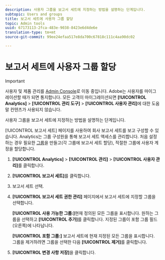 ```yaml
---
description: 사용자 그룹을 보고서 세트에 지정하는 방법을 설명하는 단계입니다.
subtopic: Users and groups
title: 보고서 세트에 사용자 그룹 할당
topic: Admin tools
uuid: 67173113-2fca-483e-9038-8423e6d4de6e
translation-type: tm+mt
source-git-commit: 99ee24efaa517e8da700c67818c111c4aa90dc02

---
```



# 보고서 세트에 사용자 그룹 할당

>[!IMPORTANT]
>
>사용자 및 제품 관리를 [Admin Console](https://helpx.adobe.com/kr/enterprise/using/admin-console.html)로 이동 중입니다. Adobe는 사용자를 마이그레이션할 때가 되면 통지합니다. 모든 고객이 마이그레이션되면 **[!UICONTROL Analytics]** > **[!UICONTROL 관리 도구]** > **[!UICONTROL 사용자 관리]**&#x200B;에 대한 도움말 컨텐츠가 사용되지 않습니다.

사용자 그룹을 보고서 세트에 지정하는 방법을 설명하는 단계입니다.

[!UICONTROL 보고서 세트] 페이지를 사용하여 회사 보고서 세트를 보고 구성할 수 있습니다. Analytics는 그룹 구성원을 통해 보고서 세트 액세스를 관리합니다. 처음 설정하는 경우 필요한 [그룹](/help/admin/user-management2/c-user-groups/groups.md)을 만들고(각 그룹에 보고서 세트 할당), 적절한 그룹에 사용자 계정을 할당합니다.

1. **[!UICONTROL Analytics]** > **[!UICONTROL 관리]** > **[!UICONTROL 사용자 관리]**&#x200B;를 클릭합니다.
1. **[!UICONTROL 보고서 세트]**&#x200B;를 클릭합니다.
1. 보고서 세트 선택.
1. **[!UICONTROL 보고서 세트 권한 관리]** 페이지에서 보고서 세트에 지정할 그룹을 선택합니다.

   **[!UICONTROL 사용 가능한 그룹:]**&#x200B;현재 정의된 모든 그룹을 표시합니다. 원하는 그룹을 선택하고 **[!UICONTROL 추가]**&#x200B;를 클릭합니다. 지정된 그룹이 포함 그룹 필드(오른쪽)에 나타납니다.

   **[!UICONTROL 포함 그룹:]** 보고서 세트에 현재 지정된 모든 그룹을 표시합니다. 그룹을 제거하려면 그룹을 선택한 다음 **[!UICONTROL 제거]**&#x200B;를 클릭합니다.
1. **[!UICONTROL 변경 사항 저장]**&#x200B;을 클릭합니다.
